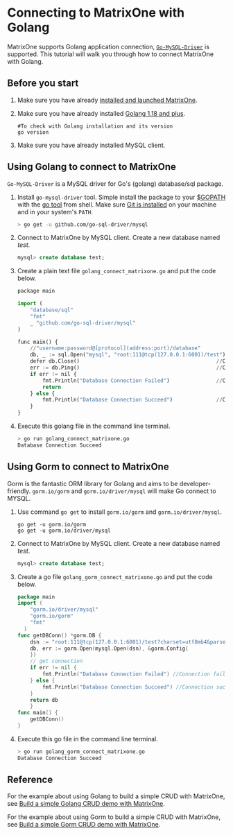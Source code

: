 # Connecting to MatrixOne with Golang

MatrixOne supports Golang application connection, [`Go-MySQL-Driver`](https://github.com/go-sql-driver/mysql) is supported. This tutorial will walk you through how to connect MatrixOne with Golang.

## Before you start

1. Make sure you have already [installed and launched MatrixOne](../../Get-Started/install-standalone-matrixone.md).
2. Make sure you have already installed [Golang 1.18 and plus](https://go.dev/dl/).  

    ```
    #To check with Golang installation and its version
    go version
    ```

3. Make sure you have already installed MySQL client.

## Using Golang to connect to MatrixOne

`Go-MySQL-Driver` is a MySQL driver for Go's (golang) database/sql package.

1. Install `go-mysql-driver` tool. Simple install the package to your [$GOPATH](https://github.com/golang/go/wiki/GOPATH) with the [go tool](https://golang.org/cmd/go/) from shell. Make sure [Git is installed](https://git-scm.com/downloads) on your machine and in your system's `PATH`.

    ```bash
    > go get -u github.com/go-sql-driver/mysql
    ```

2. Connect to MatrixOne by MySQL client. Create a new database named *test*.

    ```sql
    mysql> create database test;
    ```

3. Create a plain text file `golang_connect_matrixone.go` and put the code below.

    ```python
    package main

    import (
        "database/sql"
        "fmt"
        _ "github.com/go-sql-driver/mysql"
    )

    func main() {
        //"username:password@[protocol](address:port)/database"
        db, _ := sql.Open("mysql", "root:111@tcp(127.0.0.1:6001)/test") // Set database connection
        defer db.Close()                                            //Close DB
        err := db.Ping()                                            //Connect to DB
        if err != nil {
            fmt.Println("Database Connection Failed")               //Connection failed
            return
        } else {
            fmt.Println("Database Connection Succeed")              //Connection succeed
        }
    }
    ```

4. Execute this golang file in the command line terminal.

    ```bash
    > go run golang_connect_matrixone.go
    Database Connection Succeed
    ```

## Using Gorm to connect to MatrixOne

Gorm is the fantastic ORM library for Golang and aims to be developer-friendly. `gorm.io/gorm` and `gorm.io/driver/mysql` will make Go connect to MYSQL.

1. Use command `go get` to install `gorm.io/gorm` and `gorm.io/driver/mysql`.

    ```
    go get -u gorm.io/gorm
    go get -u gorm.io/driver/mysql
    ```

2. Connect to MatrixOne by MySQL client. Create a new database named *test*.

    ```sql
    mysql> create database test;
    ```

3. Create a go file `golang_gorm_connect_matrixone.go` and put the code below.

    ```go
    package main
    import (
    	"gorm.io/driver/mysql"
    	"gorm.io/gorm"
    	"fmt"
      )
    func getDBConn() *gorm.DB {
	    dsn := "root:111@tcp(127.0.0.1:6001)/test?charset=utf8mb4&parseTime=True&loc=Local" //MO 
	    db, err := gorm.Open(mysql.Open(dsn), &gorm.Config{ 
	    })
	    // get connection
	    if err != nil {
	    	fmt.Println("Database Connection Failed") //Connection failed
	    } else {
	    	fmt.Println("Database Connection Succeed") //Connection succeed
	    }
	    return db
        }
    func main() {
    	getDBConn()
    }
    ```

4. Execute this go file in the command line terminal.

    ```bash
    > go run golang_gorm_connect_matrixone.go
    Database Connection Succeed
    ```

## Reference

For the example about using Golang to build a simple CRUD with MatrixOne, see [Build a simple Golang CRUD demo with MatrixOne](../../Tutorial/develop-golang-crud-demo.md).

For the example about using Gorm to build a simple CRUD with MatrixOne, see [Build a simple Gorm CRUD demo with MatrixOne](../../Tutorial/gorm-golang-crud-demo.md).